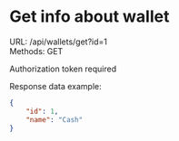 # Get info about wallet

URL: /api/wallets/get?id=1\
Methods: GET

Authorization token required

Response data example:
```json
{
    "id": 1,
    "name": "Cash"
}
```
